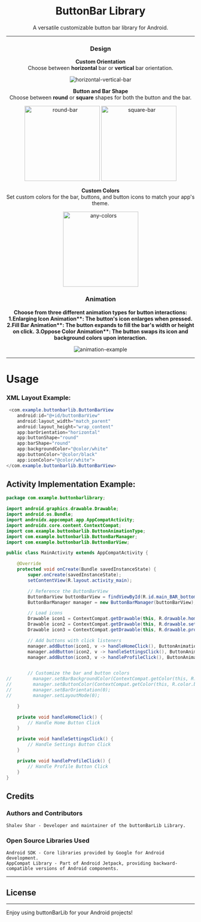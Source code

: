 <div align="center">
    <h1>ButtonBar Library</h1>
    <p>A versatile customizable button bar library for Android.</p>
</div>

---

<div align="center">
    <h3>Design</h3>
    <p><b>Custom Orientation</b><br>
    Choose between <b>horizontal</b> bar or <b>vertical</b> bar orientation.</p>
</div>

<div align="center">
    <img alt="horizontal-vertical-bar" src="https://github.com/user-attachments/assets/6cebc497-84c4-4501-97e5-c67b3fa12d5c">
</div>

<div align="center">
    <p><b>Button and Bar Shape</b><br>
    Choose between <b>round</b> or <b>square</b> shapes for both the button and the bar.</p>
</div>

<div align="center">
    <img width="201" alt="round-bar" src="https://github.com/user-attachments/assets/6abce6c6-b6ed-46b8-b208-93af69e04ceb">
    <img width="201" alt="square-bar" src="https://github.com/user-attachments/assets/747c17a1-68e3-48d2-8575-c5b6304d1255">
</div>

<div align="center">
    <p><b>Custom Colors</b><br>
    Set custom colors for the bar, buttons, and button icons to match your app's theme.</p>
</div>

<div align="center">
    <img width="201" alt="any-colors" src="https://github.com/user-attachments/assets/a3a64be5-b671-46ce-955f-edaf41aa49f1">
</div>

<div align="center">
    <h3>Animation</h3>
    <p><b>Choose from three different animation types for button interactions:</b><br>
    	<b>1.Enlarging Icon Animation**: The button's icon enlarges when pressed.</b>
	<b>2.Fill Bar Animation**: The button expands to fill the bar's width or height on click.</b>
	<b>3.Oppose Color Animation**: The button swaps its icon and background colors upon interaction.</b></p>
</div>

<div align="center">
    <img alt="animation-example" src="https://github.com/user-attachments/assets/f16503df-53e9-4ba6-8562-3a82f82e1fe3">
</div>


---

# Usage
### XML Layout Example:
```java
 <com.example.buttonbarlib.ButtonBarView
    android:id="@+id/buttonBarView"
    android:layout_width="match_parent"
    android:layout_height="wrap_content"
    app:barOrientation="horizontal"
    app:buttonShape="round"
    app:barShape="round"
    app:backgroundColor="@color/white"
    app:buttonColor="@color/black"
    app:iconColor="@color/white">
</com.example.buttonbarlib.ButtonBarView>
```

## Activity Implementation Example:
```java
package com.example.buttonbarlibrary;

import android.graphics.drawable.Drawable;
import android.os.Bundle;
import androidx.appcompat.app.AppCompatActivity;
import androidx.core.content.ContextCompat;
import com.example.buttonbarlib.ButtonAnimationType;
import com.example.buttonbarlib.ButtonBarManager;
import com.example.buttonbarlib.ButtonBarView;

public class MainActivity extends AppCompatActivity {

    @Override
    protected void onCreate(Bundle savedInstanceState) {
        super.onCreate(savedInstanceState);
        setContentView(R.layout.activity_main);

        // Reference the ButtonBarView
        ButtonBarView buttonBarView = findViewById(R.id.main_BAR_bottom);
        ButtonBarManager manager = new ButtonBarManager(buttonBarView);

        // Load icons
        Drawable icon1 = ContextCompat.getDrawable(this, R.drawable.home);
        Drawable icon2 = ContextCompat.getDrawable(this, R.drawable.settings);
        Drawable icon3 = ContextCompat.getDrawable(this, R.drawable.profile);

        // Add buttons with click listeners
        manager.addButton(icon1, v -> handleHomeClick(), ButtonAnimationType.ENLARGING_ICON);
        manager.addButton(icon2, v -> handleSettingsClick(), ButtonAnimationType.FILL_BAR);
        manager.addButton(icon3, v -> handleProfileClick(), ButtonAnimationType.OPPOSE_COLOR);


        // Customize the bar and button colors
//        manager.setBarBackgroundColor(ContextCompat.getColor(this, R.color.grey_bar));
//        manager.setButtonColor(ContextCompat.getColor(this, R.color.blue_bar));
//        manager.setBarOrientation(0);
//        manager.setLayoutMode(0);

    }

    private void handleHomeClick() {
        // Handle Home Button Click
    }

    private void handleSettingsClick() {
        // Handle Settings Button Click
    }

    private void handleProfileClick() {
        // Handle Profile Button Click
    }
}
```


## Credits
### Authors and Contributors
	Shalev Shar - Developer and maintainer of the buttonBarLib Library.
### Open Source Libraries Used
	Android SDK - Core libraries provided by Google for Android development.
	AppCompat Library - Part of Android Jetpack, providing backward-compatible versions of Android components.
-----

## License
	
-----

Enjoy using buttonBarLib for your Android projects!
